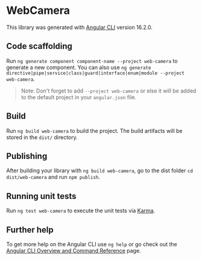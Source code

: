 # WebCamera

This library was generated with [Angular CLI](https://github.com/angular/angular-cli) version 16.2.0.

## Code scaffolding

Run `ng generate component component-name --project web-camera` to generate a new component. You can also use `ng generate directive|pipe|service|class|guard|interface|enum|module --project web-camera`.
> Note: Don't forget to add `--project web-camera` or else it will be added to the default project in your `angular.json` file. 

## Build

Run `ng build web-camera` to build the project. The build artifacts will be stored in the `dist/` directory.

## Publishing

After building your library with `ng build web-camera`, go to the dist folder `cd dist/web-camera` and run `npm publish`.

## Running unit tests

Run `ng test web-camera` to execute the unit tests via [Karma](https://karma-runner.github.io).

## Further help

To get more help on the Angular CLI use `ng help` or go check out the [Angular CLI Overview and Command Reference](https://angular.io/cli) page.
